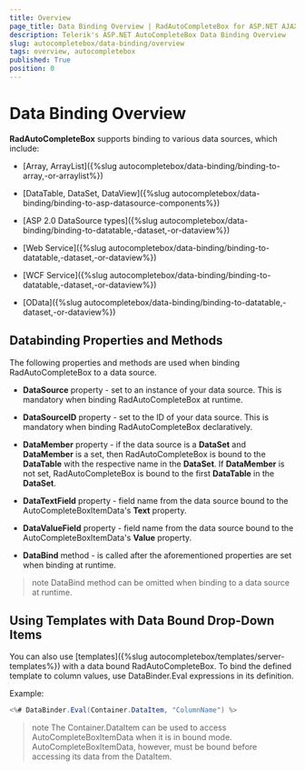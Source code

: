 ```yaml
---
title: Overview
page_title: Data Binding Overview | RadAutoCompleteBox for ASP.NET AJAX Documentation
description: Telerik's ASP.NET AutoCompleteBox Data Binding Overview
slug: autocompletebox/data-binding/overview
tags: overview, autocompletebox
published: True
position: 0
---
```


# Data Binding Overview



**RadAutoCompleteBox** supports binding to various data sources, which include:

* [Array, ArrayList]({%slug autocompletebox/data-binding/binding-to-array,-or-arraylist%})

* [DataTable, DataSet, DataView]({%slug autocompletebox/data-binding/binding-to-asp-datasource-components%})

* [ASP 2.0 DataSource types]({%slug autocompletebox/data-binding/binding-to-datatable,-dataset,-or-dataview%})

* [Web Service]({%slug autocompletebox/data-binding/binding-to-datatable,-dataset,-or-dataview%})

* [WCF Service]({%slug autocompletebox/data-binding/binding-to-datatable,-dataset,-or-dataview%})

* [OData]({%slug autocompletebox/data-binding/binding-to-datatable,-dataset,-or-dataview%})

## Databinding Properties and Methods

The following properties and methods are used when binding RadAutoCompleteBox to a data source.

* **DataSource** property - set to an instance of your data source. This is mandatory when binding RadAutoCompleteBox at runtime.

* **DataSourceID** property - set to the ID of your data source. This is mandatory when binding RadAutoCompleteBox declaratively.

* **DataMember** property - if the data source is a **DataSet** and **DataMember** is a set, then RadAutoCompleteBox is bound to the **DataTable** with the respective name in the **DataSet**. If **DataMember** is not set, RadAutoCompleteBox is bound to the first **DataTable** in the **DataSet**.

* **DataTextField** property - field name from the data source bound to the AutoCompleteBoxItemData's **Text** property.

* **DataValueField** property - field name from the data source bound to the AutoCompleteBoxItemData's **Value** property.

* **DataBind** method - is called after the aforementioned properties are set when binding at runtime.

>note DataBind method can be omitted when binding to a data source at runtime.
>


## Using Templates with Data Bound Drop-Down Items

You can also use [templates]({%slug autocompletebox/templates/server-templates%}) with a data bound RadAutoCompleteBox. To bind the defined template to column values, use DataBinder.Eval expressions in its definition.

Example:

````C#
<%# DataBinder.Eval(Container.DataItem, "ColumnName") %>
````



>note The Container.DataItem can be used to access AutoCompleteBoxItemData when it is in bound mode. AutoCompleteBoxItemData, however, must be bound before accessing its data from the DataItem.
>


